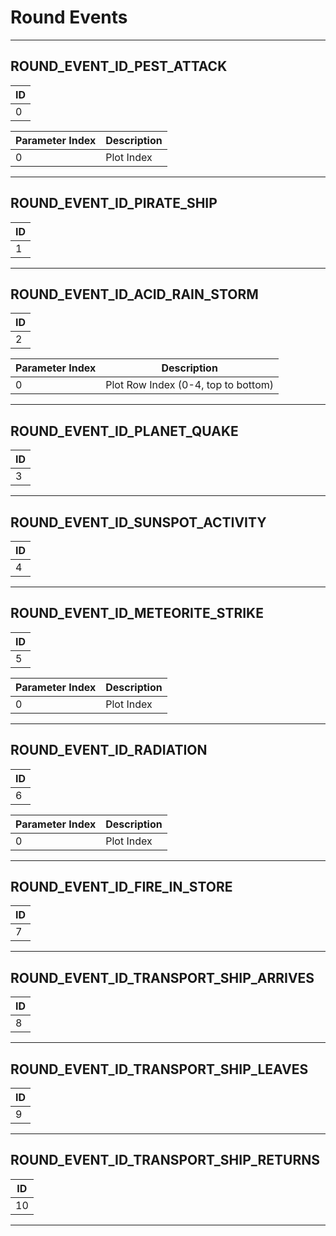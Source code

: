 # Round Events
---

## ROUND_EVENT_ID_PEST_ATTACK
|ID|
|-|
|0|

|Parameter Index|Description|
|-|-|
|0|Plot Index|
---

## ROUND_EVENT_ID_PIRATE_SHIP
|ID|
|-|
|1|
---

## ROUND_EVENT_ID_ACID_RAIN_STORM
|ID|
|-|
|2|

|Parameter Index|Description|
|-|-|
|0|Plot Row Index (0-4, top to bottom)|
---

## ROUND_EVENT_ID_PLANET_QUAKE
|ID|
|-|
|3|
---

## ROUND_EVENT_ID_SUNSPOT_ACTIVITY
|ID|
|-|
|4|
---

## ROUND_EVENT_ID_METEORITE_STRIKE
|ID|
|-|
|5|

|Parameter Index|Description|
|-|-|
|0|Plot Index|
---

## ROUND_EVENT_ID_RADIATION
|ID|
|-|
|6|

|Parameter Index|Description|
|-|-|
|0|Plot Index|
---

## ROUND_EVENT_ID_FIRE_IN_STORE
|ID|
|-|
|7|
---

## ROUND_EVENT_ID_TRANSPORT_SHIP_ARRIVES
|ID|
|-|
|8|
---

## ROUND_EVENT_ID_TRANSPORT_SHIP_LEAVES
|ID|
|-|
|9|
---

## ROUND_EVENT_ID_TRANSPORT_SHIP_RETURNS
|ID|
|-|
|10|
---
